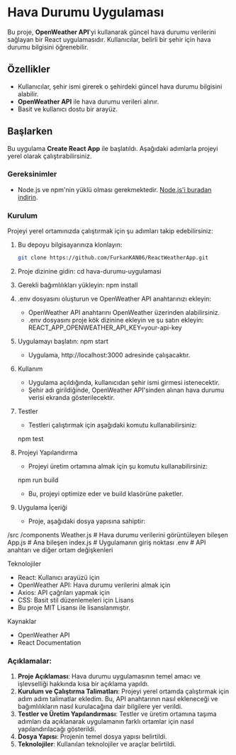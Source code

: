 # Hava Durumu Uygulaması

Bu proje, **OpenWeather API**'yi kullanarak güncel hava durumu verilerini sağlayan bir React uygulamasıdır. Kullanıcılar, belirli bir şehir için hava durumu bilgisini öğrenebilir.

## Özellikler
- Kullanıcılar, şehir ismi girerek o şehirdeki güncel hava durumu bilgisini alabilir.
- **OpenWeather API** ile hava durumu verileri alınır.
- Basit ve kullanıcı dostu bir arayüz.

## Başlarken

Bu uygulama **Create React App** ile başlatıldı. Aşağıdaki adımlarla projeyi yerel olarak çalıştırabilirsiniz.

### Gereksinimler
- Node.js ve npm'nin yüklü olması gerekmektedir. [Node.js'i buradan indirin](https://nodejs.org/).

### Kurulum

Projeyi yerel ortamınızda çalıştırmak için şu adımları takip edebilirsiniz:

1. Bu depoyu bilgisayarınıza klonlayın:
   ```bash
   git clone https://github.com/FurkanKAN06/ReactWeatherApp.git
2. Proje dizinine gidin:
    cd hava-durumu-uygulamasi
3. Gerekli bağımlılıkları yükleyin:
    npm install
4. .env dosyasını oluşturun ve OpenWeather API anahtarınızı ekleyin:
    - OpenWeather API anahtarını OpenWeather üzerinden alabilirsiniz.
    - .env dosyasını proje kök dizinine ekleyin ve şu satırı ekleyin:
        REACT_APP_OPENWEATHER_API_KEY=your-api-key
5. Uygulamayı başlatın:
    npm start
    - Uygulama, http://localhost:3000 adresinde çalışacaktır.
6. Kullanım
    - Uygulama açıldığında, kullanıcıdan şehir ismi girmesi istenecektir.
    - Şehir adı girildiğinde, OpenWeather API'sinden alınan hava durumu verisi ekranda gösterilecektir.
7. Testler
    - Testleri çalıştırmak için aşağıdaki komutu kullanabilirsiniz:

    npm test
8. Projeyi Yapılandırma
    - Projeyi üretim ortamına almak için şu komutu kullanabilirsiniz:

    npm run build
    - Bu, projeyi optimize eder ve build klasörüne paketler.

9. Uygulama İçeriği
    - Proje, aşağıdaki dosya yapısına sahiptir:

/src
  /components
    Weather.js          # Hava durumu verilerini görüntüleyen bileşen
  App.js                # Ana bileşen
  index.js              # Uygulamanın giriş noktası
  .env                  # API anahtarı ve diğer ortam değişkenleri

Teknolojiler
- React: Kullanıcı arayüzü için
- OpenWeather API: Hava durumu verilerini almak için
- Axios: API çağrıları yapmak için
- CSS: Basit stil düzenlemeleri için
Lisans
- Bu proje MIT Lisansı ile lisanslanmıştır.

Kaynaklar
- OpenWeather API
- React Documentation

### Açıklamalar:
1. **Proje Açıklaması**: Hava durumu uygulamasının temel amacı ve işlevselliği hakkında kısa bir açıklama yapıldı.
2. **Kurulum ve Çalıştırma Talimatları**: Projeyi yerel ortamda çalıştırmak için adım adım talimatlar ekledim. Bu, API anahtarının nasıl ekleneceği ve bağımlılıkların nasıl kurulacağına dair bilgilere yer verildi.
3. **Testler ve Üretim Yapılandırması**: Testler ve üretim ortamına taşıma adımları da açıklanarak uygulamanın farklı ortamlar için nasıl yapılandırılacağı gösterildi.
4. **Dosya Yapısı**: Projenin temel dosya yapısı belirtildi.
5. **Teknolojiler**: Kullanılan teknolojiler ve araçlar belirtildi.
